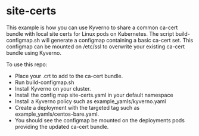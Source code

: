 # site-certs

This example is how you can use Kyverno to share a common ca-cert bundle with local site certs for Linux pods on Kubernetes.  The script build-configmap.sh will generate a configmap containing a basic ca-cert set.  This configmap can be mounted on /etc/ssl to overwrite your existing ca-cert bundle using Kyverno.

To use this repo:
- Place your .crt to add to the ca-cert bundle.
- Run build-configmap.sh
- Install Kyverno on your cluster.
- Install the config map site-certs.yaml in your default namespace
- Install a Kyverno policy such as example_yamls/kyverno.yaml
- Create a deployment with the targeted tag such as example_yamls/centos-bare.yaml.
- You should see the configmap be mounted on the deployments pods providing the updated ca-cert bundle.

